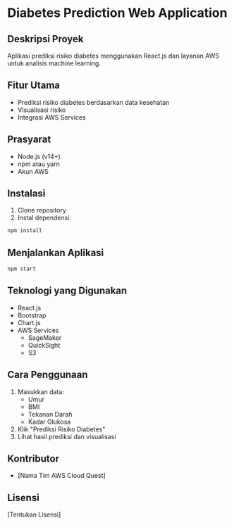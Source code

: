# Diabetes Prediction Web Application

## Deskripsi Proyek
Aplikasi prediksi risiko diabetes menggunakan React.js dan layanan AWS untuk analisis machine learning.

## Fitur Utama
- Prediksi risiko diabetes berdasarkan data kesehatan
- Visualisasi risiko
- Integrasi AWS Services

## Prasyarat
- Node.js (v14+)
- npm atau yarn
- Akun AWS

## Instalasi
1. Clone repository
2. Instal dependensi:
```bash
npm install
```

## Menjalankan Aplikasi
```bash
npm start
```

## Teknologi yang Digunakan
- React.js
- Bootstrap
- Chart.js
- AWS Services
  * SageMaker
  * QuickSight
  * S3

## Cara Penggunaan
1. Masukkan data:
   - Umur
   - BMI
   - Tekanan Darah
   - Kadar Glukosa
2. Klik "Prediksi Risiko Diabetes"
3. Lihat hasil prediksi dan visualisasi

## Kontributor
- [Nama Tim AWS Cloud Quest]

## Lisensi
[Tentukan Lisensi]
